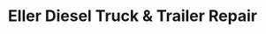 ---
title: "Eller Diesel Truck & Trailer Repair"
url: /salisbury/eller-diesel-truck-and-trailer-repair/
shop: shop
---